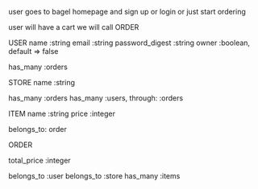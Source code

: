 user goes to bagel homepage and sign up or login or just start ordering


user will have a cart we will call ORDER


USER
name :string
email :string
password_digest :string
owner :boolean, default => false

has_many :orders


STORE
name :string

has_many :orders
has_many :users, through: :orders


ITEM
name :string
price :integer

belongs_to: order


ORDER

total_price :integer


belongs_to :user
belongs_to :store
has_many :items



